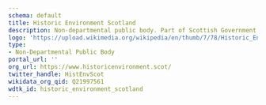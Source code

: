 ```yaml
---
schema: default
title: Historic Environment Scotland
description: Non-departmental public body. Part of Scottish Government
logo: 'https://upload.wikimedia.org/wikipedia/en/thumb/7/78/Historic_Environment_Scotland_full_logo.svg/1920px-Historic_Environment_Scotland_full_logo.svg.png'
type:
- Non-Departmental Public Body
portal_url: ''
org_url: https://www.historicenvironment.scot/
twitter_handle: HistEnvScot
wikidata_org_qid: Q21997561
wdtk_id: historic_environment_scotland
---
```


